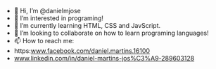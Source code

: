 - 👋 Hi, I’m @danielmjose
- 👀 I’m interested in programing!
- 🌱 I’m currently learning HTML, CSS and JavScript.
- 💞️ I’m looking to collaborate on how to learn programing languages!
- 📫 How to reach me:
- https:www.facebook.com/daniel.martins.16100
- www.linkedin.com/in/daniel-martins-jos%C3%A9-289603128


